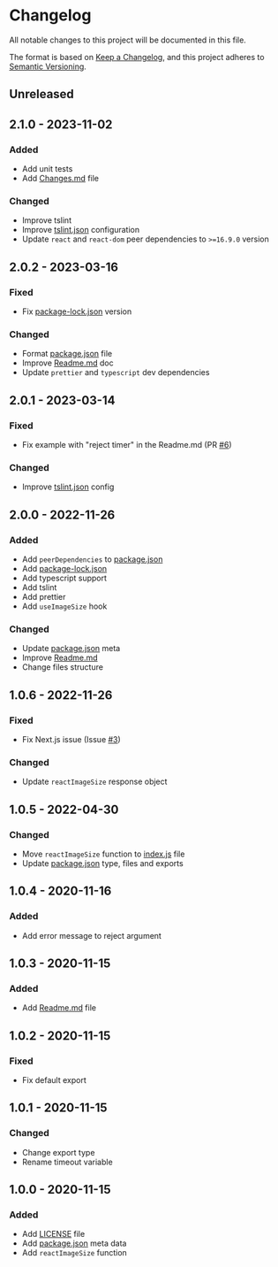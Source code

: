 # Changelog

All notable changes to this project will be documented in this file.

The format is based on [Keep a Changelog](https://keepachangelog.com/en/1.0.0/),
and this project adheres to [Semantic Versioning](https://semver.org/spec/v2.0.0.html).

## Unreleased

## 2.1.0 - 2023-11-02

### Added
- Add unit tests
- Add [Changes.md](Changes.md) file

### Changed
- Improve tslint
- Improve [tslint.json](tslint.json) configuration
- Update `react` and `react-dom` peer dependencies to `>=16.9.0` version

## 2.0.2 - 2023-03-16

### Fixed
- Fix [package-lock.json](package-lock.json) version

### Changed
- Format [package.json](package.json) file
- Improve [Readme.md](Readme.md) doc
- Update `prettier` and `typescript` dev dependencies

## 2.0.1 - 2023-03-14

### Fixed
- Fix example with "reject timer" in the Readme.md (PR [#6](https://github.com/andreyk1512/react-image-size/pull/6))

### Changed
- Improve [tslint.json](tslint.json) config

## 2.0.0 - 2022-11-26

### Added
- Add `peerDependencies` to [package.json](package.json)
- Add [package-lock.json](package-lock.json)
- Add typescript support
- Add tslint
- Add prettier
- Add `useImageSize` hook

### Changed
- Update [package.json](package.json) meta
- Improve [Readme.md](Readme.md)
- Change files structure

## 1.0.6 - 2022-11-26

### Fixed
- Fix Next.js issue (Issue [#3](https://github.com/andreyk1512/react-image-size/issues/3))

### Changed
- Update `reactImageSize` response object

## 1.0.5 - 2022-04-30

### Changed
- Move `reactImageSize` function to [index.js](index.js) file
- Update [package.json](package.json) type, files and exports

## 1.0.4 - 2020-11-16

### Added
- Add error message to reject argument

## 1.0.3 - 2020-11-15

### Added
- Add [Readme.md](Readme.md) file

## 1.0.2 - 2020-11-15

### Fixed
- Fix default export

## 1.0.1 - 2020-11-15

### Changed
- Change export type
- Rename timeout variable

## 1.0.0 - 2020-11-15

### Added
- Add [LICENSE](LICENSE) file
- Add [package.json](package.json) meta data
- Add `reactImageSize` function